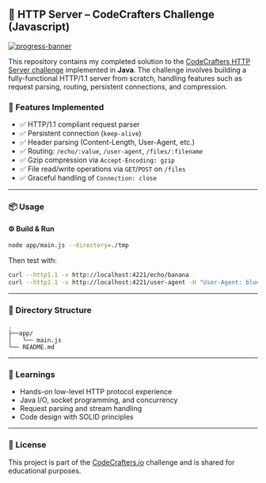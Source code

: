 ## 🧪 HTTP Server – CodeCrafters Challenge (Javascript)

[![progress-banner](https://backend.codecrafters.io/progress/http-server/e79c5eda-1b8e-4d86-abab-d02e95bd00d4)](https://app.codecrafters.io/users/santhoshle?r=2qF)

This repository contains my completed solution to the [CodeCrafters HTTP Server challenge](https://app.codecrafters.io/courses/http-server/overview) implemented in **Java**. The challenge involves building a fully-functional HTTP/1.1 server from scratch, handling features such as request parsing, routing, persistent connections, and compression.

### 🚀 Features Implemented

- ✅ HTTP/1.1 compliant request parser
- ✅ Persistent connection (`keep-alive`)
- ✅ Header parsing (Content-Length, User-Agent, etc.)
- ✅ Routing: `/echo/:value`, `/user-agent`, `/files/:filename`
- ✅ Gzip compression via `Accept-Encoding: gzip`
- ✅ File read/write operations via `GET`/`POST` on `/files`
- ✅ Graceful handling of `Connection: close`

---

### 📦 Usage

#### ⚙️ Build & Run


```bash
node app/main.js --directory=./tmp
```

Then test with:

```bash
curl --http1.1 -v http://localhost:4221/echo/banana
curl --http1.1 -v http://localhost:4221/user-agent -H "User-Agent: blueberry/apple-blueberry"
```

---

### 📁 Directory Structure

```
.
├──app/
│   └── main.js
└── README.md
```

---

### 🧠 Learnings

- Hands-on low-level HTTP protocol experience
- Java I/O, socket programming, and concurrency
- Request parsing and stream handling
- Code design with SOLID principles

---

### 📜 License

This project is part of the [CodeCrafters.io](https://codecrafters.io) challenge and is shared for educational purposes.
